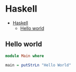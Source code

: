 # Haskell

<!--ts-->
   * [Haskell](hasekll.md#haskell)
      * [Hello world](hasekll.md#hello-world)

<!-- Added by: runner, at: Tue Mar 16 15:25:29 UTC 2021 -->

<!--te-->

## Hello world
```haskell
module Main where

main = putStrLn "Hello World"
```
